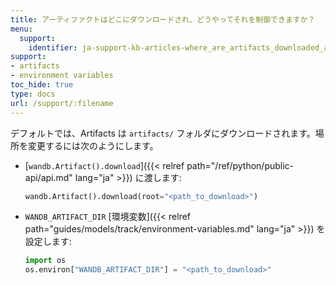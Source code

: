 ```yaml
---
title: アーティファクトはどこにダウンロードされ、どうやってそれを制御できますか？
menu:
  support:
    identifier: ja-support-kb-articles-where_are_artifacts_downloaded_and_how_can_i_control_that
support:
- artifacts
- environment variables
toc_hide: true
type: docs
url: /support/:filename
---
```


デフォルトでは、Artifacts は `artifacts/` フォルダにダウンロードされます。場所を変更するには次のようにします。

- [`wandb.Artifact().download`]({{< relref path="/ref/python/public-api/api.md" lang="ja" >}}) に渡します:

    ```python
    wandb.Artifact().download(root="<path_to_download>")
    ```

- `WANDB_ARTIFACT_DIR` [環境変数]({{< relref path="guides/models/track/environment-variables.md" lang="ja" >}}) を設定します:

    ```python
    import os
    os.environ["WANDB_ARTIFACT_DIR"] = "<path_to_download>"
    ```